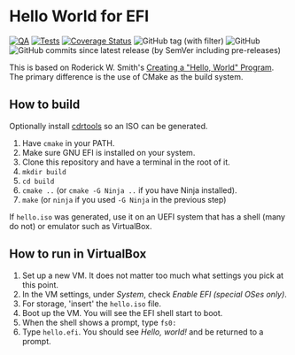 # Hello World for EFI

[![QA](https://github.com/Tatsh/hello-world-efi/actions/workflows/qa.yml/badge.svg)](https://github.com/Tatsh/hello-world-efi/actions/workflows/qa.yml)
[![Tests](https://github.com/Tatsh/hello-world-efi/actions/workflows/tests.yml/badge.svg)](https://github.com/Tatsh/hello-world-efi/actions/workflows/tests.yml)
[![Coverage Status](https://coveralls.io/repos/github/Tatsh/hello-world-efi/badge.svg?branch=master)](https://coveralls.io/github/Tatsh/hello-world-efi?branch=master)
![GitHub tag (with filter)](https://img.shields.io/github/v/tag/Tatsh/hello-world-efi)
![GitHub](https://img.shields.io/github/license/Tatsh/hello-world-efi)
![GitHub commits since latest release (by SemVer including pre-releases)](https://img.shields.io/github/commits-since/Tatsh/hello-world-efi/v0.0.1/master)

This is based on Roderick W. Smith's
[Creating a "Hello, World" Program](https://www.rodsbooks.com/efi-programming/hello.html). The
primary difference is the use of CMake as the build system.

## How to build

Optionally install [cdrtools](https://sourceforge.net/projects/cdrtools/) so an ISO can be
generated.

1. Have `cmake` in your PATH.
2. Make sure GNU EFI is installed on your system.
3. Clone this repository and have a terminal in the root of it.
4. `mkdir build`
5. `cd build`
6. `cmake ..` (or `cmake -G Ninja ..` if you have Ninja installed).
7. `make` (or `ninja` if you used `-G Ninja` in the previous step)

If `hello.iso` was generated, use it on an UEFI system that has a shell (many do not) or emulator
such as VirtualBox.

## How to run in VirtualBox

1. Set up a new VM. It does not matter too much what settings you pick at this point.
2. In the VM settings, under _System_, check _Enable EFI (special OSes only)_.
3. For storage, 'insert' the `hello.iso` file.
4. Boot up the VM. You will see the EFI shell start to boot.
5. When the shell shows a prompt, type `fs0:`
6. Type `hello.efi`. You should see _Hello, world!_ and be returned to a prompt.
